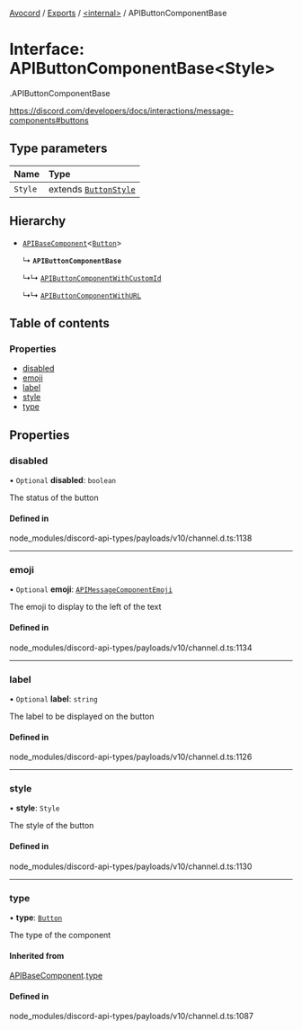[Avocord](../README.md) / [Exports](../modules.md) / [<internal\>](../modules/internal_.md) / APIButtonComponentBase

# Interface: APIButtonComponentBase<Style\>

[<internal>](../modules/internal_.md).APIButtonComponentBase

https://discord.com/developers/docs/interactions/message-components#buttons

## Type parameters

| Name | Type |
| :------ | :------ |
| `Style` | extends [`ButtonStyle`](../enums/internal_.ButtonStyle.md) |

## Hierarchy

- [`APIBaseComponent`](internal_.APIBaseComponent.md)<[`Button`](../enums/internal_.ComponentType.md#button)\>

  ↳ **`APIButtonComponentBase`**

  ↳↳ [`APIButtonComponentWithCustomId`](internal_.APIButtonComponentWithCustomId.md)

  ↳↳ [`APIButtonComponentWithURL`](internal_.APIButtonComponentWithURL.md)

## Table of contents

### Properties

- [disabled](internal_.APIButtonComponentBase.md#disabled)
- [emoji](internal_.APIButtonComponentBase.md#emoji)
- [label](internal_.APIButtonComponentBase.md#label)
- [style](internal_.APIButtonComponentBase.md#style)
- [type](internal_.APIButtonComponentBase.md#type)

## Properties

### disabled

• `Optional` **disabled**: `boolean`

The status of the button

#### Defined in

node_modules/discord-api-types/payloads/v10/channel.d.ts:1138

___

### emoji

• `Optional` **emoji**: [`APIMessageComponentEmoji`](internal_.APIMessageComponentEmoji.md)

The emoji to display to the left of the text

#### Defined in

node_modules/discord-api-types/payloads/v10/channel.d.ts:1134

___

### label

• `Optional` **label**: `string`

The label to be displayed on the button

#### Defined in

node_modules/discord-api-types/payloads/v10/channel.d.ts:1126

___

### style

• **style**: `Style`

The style of the button

#### Defined in

node_modules/discord-api-types/payloads/v10/channel.d.ts:1130

___

### type

• **type**: [`Button`](../enums/internal_.ComponentType.md#button)

The type of the component

#### Inherited from

[APIBaseComponent](internal_.APIBaseComponent.md).[type](internal_.APIBaseComponent.md#type)

#### Defined in

node_modules/discord-api-types/payloads/v10/channel.d.ts:1087
